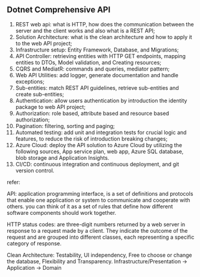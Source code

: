 ## Dotnet Comprehensive API


1. REST web api: what is HTTP, how does the communication between the server and the client works and also what is a REST API;
2. Solution Architecture: what is the clean architecture and how to apply it to the web API project;
3. Infrastructure setup: Entity Framework, Database, and Migrations;
4. API Controller: retrieving entities with HTTP GET endpoints, mapping entities to DTOs, Model validation, and Creating resources;
5. CQRS and MediatR: commands and queries, mediator pattern;
6. Web API Utilities: add logger, generate documentation and handle exceptions;
7. Sub-entities: match REST API guidelines, retrieve sub-entities and create sub-entities;
8. Authentication: allow users authentication by introduction the identity package to web API project;
9. Authorization: role based, attribute based and resource based authorization;
10. Pagination: filtering, sorting and paging;
11. Automated testing: add unit and integration tests for crucial logic and features, to reduce the risk of introduction breaking changes;
12. Azure Cloud: deploy the API solution to Azure Cloud by utilizing the following sources, App service plan, web app, Azure SQL database, blob storage and Application Insights.
13. CI/CD: continuous integration and continuous deployment, and git version control.


refer:

API: application programming interface, is a set of definitions and protocols that enable one application or system to communicate and cooperate with others. you can think of it as a set of rules that define how different software components should work together.

HTTP status codes: are three-digit numbers returned by a web server in response to a request made by a client. They indicate the outcome of the request and are grouped into different classes, each representing a specific category of response.

Clean Architecture: Testability, UI independency, Free to choose or change the database, Flexibility and Transparency.
Infrastructure/Presentation -> Application -> Domain

